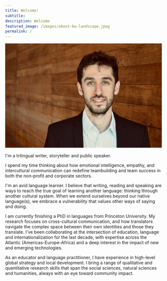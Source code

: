 ```yaml
---
title: Welcome! 
subtitle: 
description: Welcome
featured_image: /images/about-bw-landscape.jpeg
permalink: /
---
```



![](/images/Persia.jpeg) 

I'm a trilingual writer, storyteller and public speaker. 

I spend my time thinking about how emotional intelligence, empathy, and intercultural communication can redefine teambuilding and team success in both the non-profit and corporate sectors. 

I'm an avid language learner. I believe that writing, reading and speaking are ways to reach the true goal of learning another language: thinking through another cultural system. When we extend ourselves beyond our native language(s), we embrace a vulnerability that values other ways of saying and doing. 

I am currently finishing a PhD in languages from Princeton University. My research focuses on cross-cultural communication, and how translators navigate the complex space between their own identities and those they translate. I've been collaborating at the intersection of education, language and internationalization for the last decade, with expertise across the Atlantic (Americas-Europe-Africa) and a deep interest in the impact of new and emerging technologies. 

As an educator and language practitioner, I have experience in high-level global strategy and local development. I bring a range of qualitative and quantitative research skills that span the social sciences, natural sciences and humanities, always with an eye toward community impact. 





